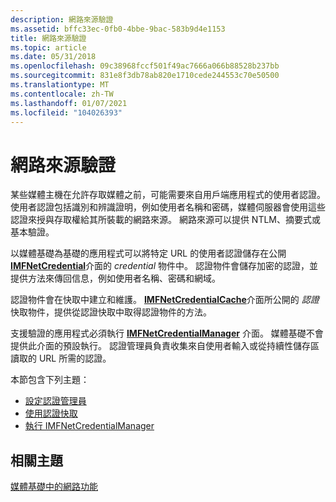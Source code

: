 ```yaml
---
description: 網路來源驗證
ms.assetid: bffc33ec-0fb0-4bbe-9bac-583b9d4e1153
title: 網路來源驗證
ms.topic: article
ms.date: 05/31/2018
ms.openlocfilehash: 09c38968fccf501f49ac7666a066b88528b237bb
ms.sourcegitcommit: 831e8f3db78ab820e1710cede244553c70e50500
ms.translationtype: MT
ms.contentlocale: zh-TW
ms.lasthandoff: 01/07/2021
ms.locfileid: "104026393"
---
```

# <a name="network-source-authentication"></a>網路來源驗證

某些媒體主機在允許存取媒體之前，可能需要來自用戶端應用程式的使用者認證。 使用者認證包括識別和辨識證明，例如使用者名稱和密碼，媒體伺服器會使用這些認證來授與存取權給其所裝載的網路來源。 網路來源可以提供 NTLM、摘要式或基本驗證。

以媒體基礎為基礎的應用程式可以將特定 URL 的使用者認證儲存在公開 [**IMFNetCredential**](/windows/desktop/api/mfidl/nn-mfidl-imfnetcredential)介面的 *credential* 物件中。 認證物件會儲存加密的認證，並提供方法來傳回信息，例如使用者名稱、密碼和網域。

認證物件會在快取中建立和維護。 [**IMFNetCredentialCache**](/windows/desktop/api/mfidl/nn-mfidl-imfnetcredentialcache)介面所公開的 *認證* 快取物件，提供從認證快取中取得認證物件的方法。

支援驗證的應用程式必須執行 [**IMFNetCredentialManager**](/windows/desktop/api/mfidl/nn-mfidl-imfnetcredentialmanager) 介面。 媒體基礎不會提供此介面的預設執行。 認證管理員負責收集來自使用者輸入或從持續性儲存區讀取的 URL 所需的認證。

本節包含下列主題：

-   [設定認證管理員](setting-a-credential-manager.md)
-   [使用認證快取](using-the-credential-cache.md)
-   [執行 IMFNetCredentialManager](implementing-imfnetcredentialmanager.md)

## <a name="related-topics"></a>相關主題

<dl> <dt>

[媒體基礎中的網路功能](networking-in-media-foundation.md)
</dt> </dl>

 

 



